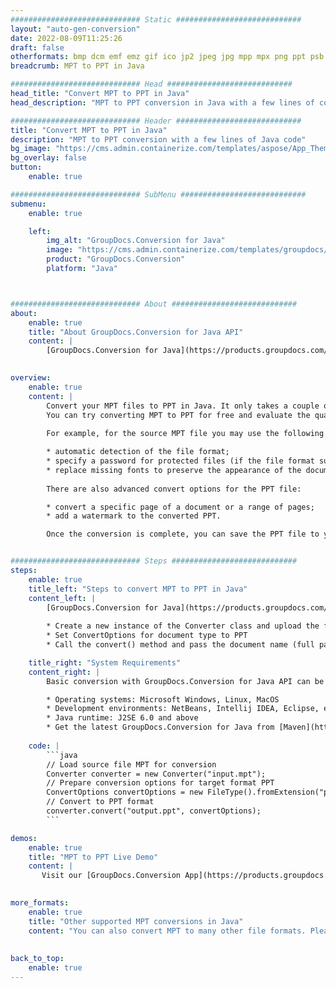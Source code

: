 ```yaml
---
############################# Static ############################
layout: "auto-gen-conversion"
date: 2022-08-09T11:25:26
draft: false
otherformats: bmp dcm emf emz gif ico jp2 jpeg jpg mpp mpx png ppt psb psd svg svgz tga tif tiff webp wmf wmz xer
breadcrumb: MPT to PPT in Java

############################# Head ############################
head_title: "Convert MPT to PPT in Java"
head_description: "MPT to PPT conversion in Java with a few lines of code. Convert over 160 file formats using the GroupDocs document conversion API for Java"

############################# Header ############################
title: "Convert MPT to PPT in Java"
description: "MPT to PPT conversion with a few lines of Java code"
bg_image: "https://cms.admin.containerize.com/templates/aspose/App_Themes/V3/images/bg/header1.png"
bg_overlay: false
button:
    enable: true

############################# SubMenu ############################
submenu:
    enable: true

    left:
        img_alt: "GroupDocs.Conversion for Java"
        image: "https://cms.admin.containerize.com/templates/groupdocs/images/product-logos/90x90-noborder/groupdocs-conversion-java.png"
        product: "GroupDocs.Conversion"
        platform: "Java"



############################# About ############################
about:
    enable: true
    title: "About GroupDocs.Conversion for Java API"
    content: |
        [GroupDocs.Conversion for Java](https://products.groupdocs.com/conversion/java/) is an advanced file format conversion API for converting between popular image and document formats such as Microsoft Office, OpenDocument, PDF, HTML, email, CAD. and much more with just a few lines of code. The native API automatically detects the formats of the original documents and offers many options for customizing the converted documents. Along with the function of extracting information from a document, it also supports caching of the conversion results to the local disk by default. However, any type of cache storage can be supported by implementing the appropriate interfaces - Amazon S3, Dropbox, Google Drive, Windows Azure, Reddis, or any others.
    

overview:
    enable: true
    content: |
        Convert your MPT files to PPT in Java. It only takes a couple of lines of Java code on any platform of your choice, such as Windows, Linux, macOS.
        You can try converting MPT to PPT for free and evaluate the quality of the conversion results. Along with simple file conversion scripts, you can try more sophisticated options for loading the MPT source file and storing the PPT output. 
        
        For example, for the source MPT file you may use the following load options:

        * automatic detection of the file format;
        * specify a password for protected files (if the file format supports it);
        * replace missing fonts to preserve the appearance of the document.
        
        There are also advanced convert options for the PPT file:

        * convert a specific page of a document or a range of pages;
        * add a watermark to the converted PPT.

        Once the conversion is complete, you can save the PPT file to your local file path or to any third party storage such as FTP, Amazon S3, Google Drive, Dropbox etc. Please note - to convert MPT to PPT, you do not need to install any additional software, such as MS Office, Open Office, Adobe Acrobat Reader etc.


############################# Steps ############################
steps:
    enable: true
    title_left: "Steps to convert MPT to PPT in Java"
    content_left: |
        [GroupDocs.Conversion for Java](https://products.groupdocs.com/conversion/java/) allows developers to easily convert MPT file to PPT with a few lines of code.
        
        * Create a new instance of the Converter class and upload the file MPT with the full path
        * Set ConvertOptions for document type to PPT
        * Call the convert() method and pass the document name (full path) and format (PPT) as a parameter

    title_right: "System Requirements"
    content_right: |
        Basic conversion with GroupDocs.Conversion for Java API can be done with just a few lines of code. Our APIs are supported on all major platforms and operating systems. Before executing the code below, make sure you have the following prerequisites installed on your system.

        * Operating systems: Microsoft Windows, Linux, MacOS
        * Development environments: NetBeans, Intellij IDEA, Eclipse, etc.
        * Java runtime: J2SE 6.0 and above
        * Get the latest GroupDocs.Conversion for Java from [Maven](https://repository.groupdocs.com/webapp/#/artifacts/browse/tree/General/repo/com/groupdocs/groupdocs-conversion)
         
    code: |
        ```java    
        // Load source file MPT for conversion
        Converter converter = new Converter("input.mpt");
        // Prepare conversion options for target format PPT
        ConvertOptions convertOptions = new FileType().fromExtension("ppt").getConvertOptions();
        // Convert to PPT format
        converter.convert("output.ppt", convertOptions);
        ```

demos:
    enable: true
    title: "MPT to PPT Live Demo"
    content: |
       Visit our [GroupDocs.Conversion App](https://products.groupdocs.app/conversion/family) website and try MPT to PPT conversion now. The free demo has the following benefits
          

more_formats:
    enable: true
    title: "Other supported MPT conversions in Java"
    content: "You can also convert MPT to many other file formats. Please see the list below."
       
       
back_to_top:
    enable: true
---
```

